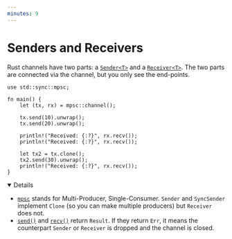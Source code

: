 ```yaml
---
minutes: 9
---
```


# Senders and Receivers

Rust channels have two parts: a [`Sender<T>`] and a [`Receiver<T>`]. The two
parts are connected via the channel, but you only see the end-points.

```rust,editable
use std::sync::mpsc;

fn main() {
    let (tx, rx) = mpsc::channel();

    tx.send(10).unwrap();
    tx.send(20).unwrap();

    println!("Received: {:?}", rx.recv());
    println!("Received: {:?}", rx.recv());

    let tx2 = tx.clone();
    tx2.send(30).unwrap();
    println!("Received: {:?}", rx.recv());
}
```

<details open='true'>

- [`mpsc`] stands for Multi-Producer, Single-Consumer. `Sender` and `SyncSender`
  implement `Clone` (so you can make multiple producers) but `Receiver` does
  not.
- [`send()`] and [`recv()`] return `Result`. If they return `Err`, it means the
  counterpart `Sender` or `Receiver` is dropped and the channel is closed.

</details>

[`Sender<T>`]: https://doc.rust-lang.org/std/sync/mpsc/struct.Sender.html
[`Receiver<T>`]: https://doc.rust-lang.org/std/sync/mpsc/struct.Receiver.html
[`send()`]: https://doc.rust-lang.org/std/sync/mpsc/struct.Sender.html#method.send
[`recv()`]: https://doc.rust-lang.org/std/sync/mpsc/struct.Receiver.html#method.recv
[`mpsc`]: https://doc.rust-lang.org/std/sync/mpsc/index.html
